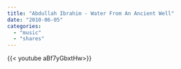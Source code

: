 ```yaml
---
title: "Abdullah Ibrahim - Water From An Ancient Well"
date: "2010-06-05"
categories:
  - "music"
  - "shares"
---
```


<div style="width: 70vw;">{{< youtube aBf7yGbxtHw>}}</div>
